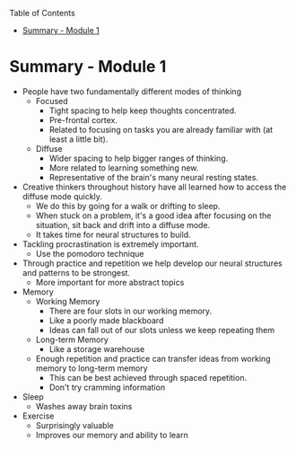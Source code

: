 <!-- START doctoc generated TOC please keep comment here to allow auto update -->
<!-- DON'T EDIT THIS SECTION, INSTEAD RE-RUN doctoc TO UPDATE -->
Table of Contents

-   [Summary - Module 1](#summary---module-1)

<!-- END doctoc generated TOC please keep comment here to allow auto update -->
Summary - Module 1
==================

-   People have two fundamentally different modes of thinking
    -   Focused
        -   Tight spacing to help keep thoughts concentrated.
        -   Pre-frontal cortex.
        -   Related to focusing on tasks you are already familiar with
            (at least a little bit).
    -   Diffuse
        -   Wider spacing to help bigger ranges of thinking.
        -   More related to learning something new.
        -   Representative of the brain's many neural resting states.
-   Creative thinkers throughout history have all learned how to access
    the diffuse mode quickly.
    -   We do this by going for a walk or drifting to sleep.
    -   When stuck on a problem, it's a good idea after focusing on the
        situation, sit back and drift into a diffuse mode.
    -   It takes time for neural structures to build.
-   Tackling procrastination is extremely important.
    -   Use the pomodoro technique
-   Through practice and repetition we help develop our neural
    structures and patterns to be strongest.
    -   More important for more abstract topics
-   Memory
    -   Working Memory
        -   There are four slots in our working memory.
        -   Like a poorly made blackboard
        -   Ideas can fall out of our slots unless we keep repeating
            them
    -   Long-term Memory
        -   Like a storage warehouse
    -   Enough repetition and practice can transfer ideas from working
        memory to long-term memory
        -   This can be best achieved through spaced repetition.
        -   Don't try cramming information
-   Sleep
    -   Washes away brain toxins
-   Exercise
    -   Surprisingly valuable
    -   Improves our memory and ability to learn


